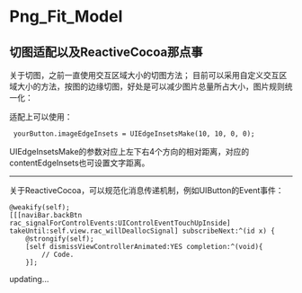 # Png_Fit_Model
切图适配以及ReactiveCocoa那点事
-----------------------------------

关于切图，之前一直使用交互区域大小的切图方法；
目前可以采用自定义交互区域大小的方法，按图的边缘切图，好处是可以减少图片总量所占大小，图片规则统一化：

适配上可以使用：   

     yourButton.imageEdgeInsets = UIEdgeInsetsMake(10, 10, 0, 0);
     
UIEdgeInsetsMake的参数对应上左下右4个方向的相对距离，对应的contentEdgeInsets也可设置文字距离。   

---------------------------------------------------------------------------------------------------------------------         
         
关于ReactiveCocoa，可以规范化消息传递机制，例如UIButton的Event事件：        

    @weakify(self);
    [[[naviBar.backBtn rac_signalForControlEvents:UIControlEventTouchUpInside] takeUntil:self.view.rac_willDeallocSignal] subscribeNext:^(id x) {
        @strongify(self);
        [self dismissViewControllerAnimated:YES completion:^(void){
            // Code.            
        }];
   
   
updating...
